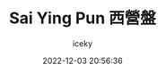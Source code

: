 ---
title: Sai Ying Pun 西營盤
author: iceky
categories: Gallery
style: photos
permalink: g_syp/
icon: photo
excerpt: Sai Ying Pun
cover: https://s2.loli.net/2022/12/03/1SVmh8BwOnJUX7N.jpg
gallery:  
  - src: https://i0.hdslb.com/bfs/album/461e8946e2bf08f9a190d559ecb8cbd2d5815557.jpg
  - src: https://i0.hdslb.com/bfs/album/173645180a683c2d9f70b71d96391171e95266d4.jpg
  - src: https://i0.hdslb.com/bfs/album/016fdb810768136519deddd2a114badea0c54218.jpg
  - src: https://i0.hdslb.com/bfs/album/da3803d9d30ef7ab3101ae8b607495fa0180826d.jpg
  - src: https://i0.hdslb.com/bfs/album/47476ee4984eed4d6db37051589c59f02c417bee.jpg
  - src: https://i0.hdslb.com/bfs/album/7e3cee9a854dd28a7bde4e2bd32b0e2751640d0d.jpg
  - src: https://i0.hdslb.com/bfs/album/edbe4a1a5c9e960b9279d72e9ea72ef68c5162c6.jpg
  - src: https://i0.hdslb.com/bfs/album/284d76b98118e1d5ea7285bbd1d7e6aef7310b72.jpg
  - src: https://i0.hdslb.com/bfs/album/f479bc12799a7ade4f5985995b84d002017b3fd2.jpg
  - src: https://i0.hdslb.com/bfs/album/1e8ceaf4aaafd3a6a3d91ee4256dc3df543edbc6.jpg
  - src: https://i0.hdslb.com/bfs/album/342cd8b30cd0b0ada23d3c7a03afc1ada9cd31d0.jpg
  - src: https://i0.hdslb.com/bfs/album/29b334af11946a8fb17ac666bdb2b34eab9d983a.jpg
  - src: https://i0.hdslb.com/bfs/album/cb4d9acfd4f52e80d737477273e39f73a2d28bf7.jpg
  - src: https://i0.hdslb.com/bfs/album/5845958b649b3537ea2a709b59c49607ba2701a1.jpg
  - src: https://i0.hdslb.com/bfs/album/473f07654f242098078b18bec33638ad2ecb6224.jpg
  - src: https://i0.hdslb.com/bfs/album/ce86734412516268a9170bcf54a4e4357b8a8b08.jpg
  - src: https://i0.hdslb.com/bfs/album/d59434b0cb1835a910a99d48bcdb4e81cd3ca822.jpg
  - src: https://i0.hdslb.com/bfs/album/ce4ce493c42f6aa038ae85157e47a010fd167aa6.jpg
  - src: https://i0.hdslb.com/bfs/album/5b116400b5c63733fab22924bad13e44bb6d768a.jpg
  - src: https://i0.hdslb.com/bfs/album/5854f358ff5503c774a0cd64f91f052954a86228.jpg
  - src: https://i0.hdslb.com/bfs/album/d91b659caa0aab7f18ba9c263326eab0e248f8f0.jpg


  
abbrlink: g010
date: 2022-12-03 20:56:36
noindex: true
---